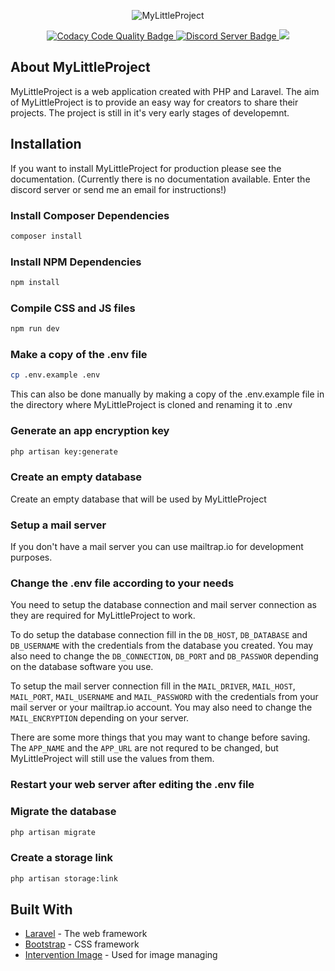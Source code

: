<p align="center"><img alt="MyLittleProject" src="https://dantcho.files.wordpress.com/2019/01/mlp-logo.png"></p>

<p align="center">
<a href="https://app.codacy.com/app/dantcho.bg/MyLittleProject?utm_source=github.com&utm_medium=referral&utm_content=Dantcho-BG/MyLittleProject&utm_campaign=Badge_Grade_Settings">
<img alt="Codacy Code Quality Badge" src="https://img.shields.io/codacy/grade/8a32c9ebe3164368a16dcdf5a874049c.svg?style=flat">
</a>
<a href="https://discord.gg/7dV6WvM">
<img alt="Discord Server Badge" src="https://img.shields.io/discord/406600571269677057.svg?colorB=7289DA&label=discord&style=flat">
</a>
<a href="https://codeclimate.com/github/DantchoLV9/MyLittleProject/maintainability">
<img src="https://api.codeclimate.com/v1/badges/3f3d66f0d7f9e83530f3/maintainability" />
</a>
</p>

## About MyLittleProject

MyLittleProject is a web application created with PHP and Laravel. The aim of MyLittleProject is to provide an easy way for creators to share their projects. The project is still in it's very early stages of developemnt.

## Installation

If you want to install MyLittleProject for production please see the documentation. (Currently there is no documentation available. Enter the discord server or send me an email for instructions!)

### Install Composer Dependencies
```bash
composer install
```
### Install NPM Dependencies
```bash
npm install
```
### Compile CSS and JS files
```bash
npm run dev
```
### Make a copy of the .env file
```bash
cp .env.example .env
```
This can also be done manually by making a copy of the .env.example file in the directory where MyLittleProject is cloned and renaming it to .env
### Generate an app encryption key
```bash
php artisan key:generate
```
### Create an empty database
Create an empty database that will be used by MyLittleProject
### Setup a mail server
If you don't have a mail server you can use mailtrap.io for development purposes.
### Change the .env file according to your needs
You need to setup the database connection and mail server connection as they are required for MyLittleProject to work.

To do setup the database connection fill in the ```DB_HOST```, ```DB_DATABASE``` and ```DB_USERNAME``` with the credentials from the database you created. You may also need to change the ```DB_CONNECTION```, ```DB_PORT``` and ```DB_PASSWOR``` depending on the database software you use.

To setup the mail server connection fill in the ```MAIL_DRIVER```, ```MAIL_HOST```, ```MAIL_PORT```, ```MAIL_USERNAME``` and ```MAIL_PASSWORD``` with the credentials from your mail server or your mailtrap.io account. You may also need to change the ```MAIL_ENCRYPTION``` depending on your server.

There are some more things that you may want to change before saving. The ```APP_NAME``` and the ```APP_URL``` are not requred to be changed, but MyLittleProject will still use the values from them.

### Restart your web server after editing the .env file
### Migrate the database
```bash
php artisan migrate
```
### Create a storage link
```bash
php artisan storage:link
```

## Built With

*   [Laravel](https://laravel.com/) - The web framework
*   [Bootstrap](https://getbootstrap.com/) - CSS framework
*   [Intervention Image](http://image.intervention.io/) - Used for image managing
